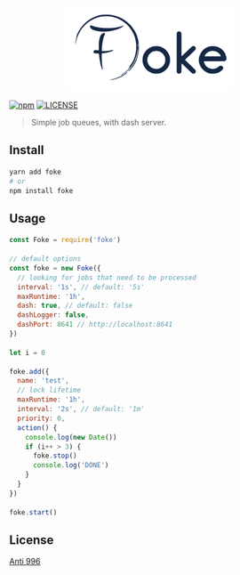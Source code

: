 <div align="center">
	<div>
		<img width="300" src="https://github.com/yahtnif/static/raw/master/logo/foke.svg?sanitize=true" alt="foke">
	</div>
</div>

[![npm](https://badgen.net/npm/v/foke)](https://www.npmjs.com/package/foke)
[![LICENSE](https://img.shields.io/badge/license-Anti%20996-blue.svg)](https://github.com/996icu/996.ICU/blob/master/LICENSE)

> Simple job queues, with dash server.

## Install

```sh
yarn add foke
# or
npm install foke
```

## Usage

```js
const Foke = require('foke')

// default options
const foke = new Foke({
  // looking for jobs that need to be processed
  interval: '1s', // default: '5s'
  maxRuntime: '1h',
  dash: true, // default: false
  dashLogger: false,
  dashPort: 8641 // http://localhost:8641
})

let i = 0

foke.add({
  name: 'test',
  // lock lifetime
  maxRuntime: '1h',
  interval: '2s', // default: '1m'
  priority: 0,
  action() {
    console.log(new Date())
    if (i++ > 3) {
      foke.stop()
      console.log('DONE')
    }
  }
})

foke.start()
```

## License

[Anti 996](./LICENSE)
